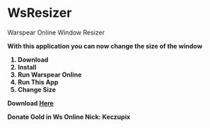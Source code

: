 # WsResizer
Warspear Online Window Resizer

<b>With this application you can now change the size of the window<b>

1. Download <br>
2. Install <br>
3. Run Warspear Online <br>
4. Run This App <br>
5. Change Size <br>

Download <a href="https://mega.nz/#!sQYFzR5B">Here<a>

<b> Donate Gold in Ws Online Nick: Keczupix </b>
